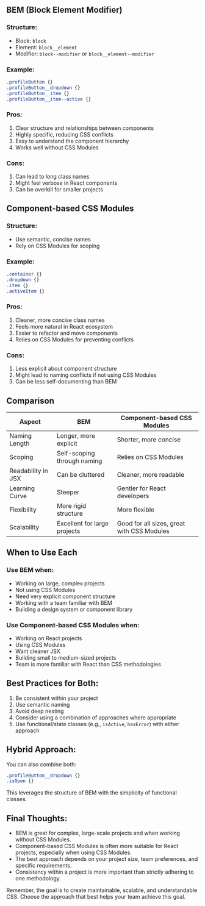 ## BEM (Block Element Modifier)

### Structure:
- Block: `block`
- Element: `block__element`
- Modifier: `block--modifier` or `block__element--modifier`

### Example:
```css
.profileButton {}
.profileButton__dropdown {}
.profileButton__item {}
.profileButton__item--active {}
```

### Pros:
1. Clear structure and relationships between components
2. Highly specific, reducing CSS conflicts
3. Easy to understand the component hierarchy
4. Works well without CSS Modules

### Cons:
1. Can lead to long class names
2. Might feel verbose in React components
3. Can be overkill for smaller projects

## Component-based CSS Modules

### Structure:
- Use semantic, concise names
- Rely on CSS Modules for scoping

### Example:
```css
.container {}
.dropdown {}
.item {}
.activeItem {}
```

### Pros:
1. Cleaner, more concise class names
2. Feels more natural in React ecosystem
3. Easier to refactor and move components
4. Relies on CSS Modules for preventing conflicts

### Cons:
1. Less explicit about component structure
2. Might lead to naming conflicts if not using CSS Modules
3. Can be less self-documenting than BEM

## Comparison

| Aspect | BEM | Component-based CSS Modules |
|--------|-----|---------------------------|
| Naming Length | Longer, more explicit | Shorter, more concise |
| Scoping | Self-scoping through naming | Relies on CSS Modules |
| Readability in JSX | Can be cluttered | Cleaner, more readable |
| Learning Curve | Steeper | Gentler for React developers |
| Flexibility | More rigid structure | More flexible |
| Scalability | Excellent for large projects | Good for all sizes, great with CSS Modules |

## When to Use Each

### Use BEM when:
- Working on large, complex projects
- Not using CSS Modules
- Need very explicit component structure
- Working with a team familiar with BEM
- Building a design system or component library

### Use Component-based CSS Modules when:
- Working on React projects
- Using CSS Modules
- Want cleaner JSX
- Building small to medium-sized projects
- Team is more familiar with React than CSS methodologies

## Best Practices for Both:

1. Be consistent within your project
2. Use semantic naming
3. Avoid deep nesting
4. Consider using a combination of approaches where appropriate
5. Use functional/state classes (e.g., `isActive`, `hasError`) with either approach

## Hybrid Approach:

You can also combine both:
```css
.profileButton__dropdown {}
.isOpen {}
```

This leverages the structure of BEM with the simplicity of functional classes.

## Final Thoughts:

- BEM is great for complex, large-scale projects and when working without CSS Modules.
- Component-based CSS Modules is often more suitable for React projects, especially when using CSS Modules.
- The best approach depends on your project size, team preferences, and specific requirements.
- Consistency within a project is more important than strictly adhering to one methodology.

Remember, the goal is to create maintainable, scalable, and understandable CSS. Choose the approach that best helps your team achieve this goal.